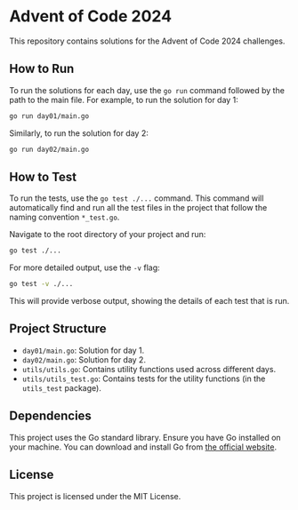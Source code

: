 # Advent of Code 2024

This repository contains solutions for the Advent of Code 2024 challenges.

## How to Run

To run the solutions for each day, use the `go run` command followed by the path to the main file. For example, to run the solution for day 1:

```sh
go run day01/main.go
```

Similarly, to run the solution for day 2:

```sh
go run day02/main.go
```

## How to Test

To run the tests, use the `go test ./...` command. This command will automatically find and run all the test files in the project that follow the naming convention `*_test.go`.

Navigate to the root directory of your project and run:

```sh
go test ./...
```

For more detailed output, use the `-v` flag:

```sh
go test -v ./...
```

This will provide verbose output, showing the details of each test that is run.

## Project Structure

- `day01/main.go`: Solution for day 1.
- `day02/main.go`: Solution for day 2.
- `utils/utils.go`: Contains utility functions used across different days.
- `utils/utils_test.go`: Contains tests for the utility functions (in the `utils_test` package).

## Dependencies

This project uses the Go standard library. Ensure you have Go installed on your machine. You can download and install Go from [the official website](https://golang.org/dl/).

## License

This project is licensed under the MIT License.